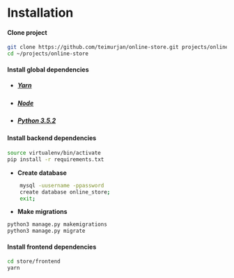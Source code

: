 # Installation
#### Clone project
```sh
git clone https://github.com/teimurjan/online-store.git projects/online-store
cd ~/projects/online-store
```
#### Install global dependencies
* ##### [Yarn](https://yarnpkg.com/lang/en/docs/install/)
* ##### [Node](https://nodejs.org/en/download/)
* ##### [Python 3.5.2](https://www.python.org/downloads/release/python-352/)
#### Install backend dependencies
```sh
source virtualenv/bin/activate
pip install -r requirements.txt
```
* __Create database__
``` sh
    mysql -uusername -ppassword
    create database online_store;
    exit;
```
* __Make migrations__
``` sh
python3 manage.py makemigrations
python3 manage.py migrate
```
#### Install frontend dependencies
``` sh
cd store/frontend
yarn
```